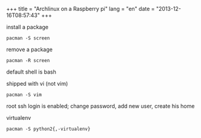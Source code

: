 +++
title = "Archlinux on a Raspberry pi"
lang = "en"
date = "2013-12-16T08:57:43"
+++

install a package

    pacman -S screen

remove a package

    pacman -R screen

default shell is bash

shipped with vi (not vim)

    pacman -S vim

root ssh login is enabled; change password, add new user, create his home

virtualenv

    pacman -S python2{,-virtualenv}
